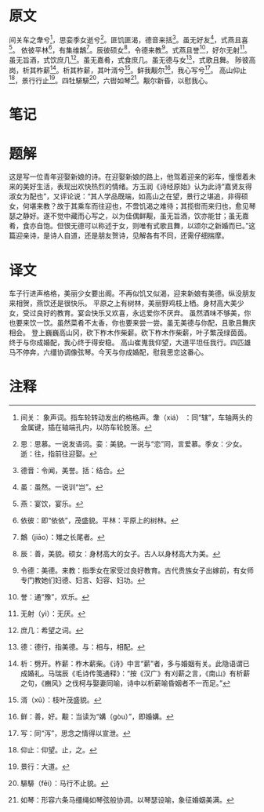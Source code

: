 # 原文
间关车之舝兮[^1]，思娈季女逝兮[^2]。匪饥匪渴，德音来括[^3]。虽无好友[^4]，式燕且喜[^5]。
依彼平林[^6]，有集维鷮[^7]。辰彼硕女[^8]，令德来教[^9]。式燕且誉[^10]，好尔无射[^11]。
虽无旨酒，式饮庶几[^12]。虽无嘉肴，式食庶几。虽无德与女[^13]，式歌且舞。
陟彼高岗，析其柞薪[^14]。析其柞薪，其叶湑兮[^15]。鲜我觏尔[^16]，我心写兮[^17]。
高山仰止[^18]，景行行止[^19]。四牡騑騑[^20]，六辔如琴[^21]。觏尔新昏，以慰我心。
# 笔记

# 题解
这是写一位青年迎娶新娘的诗。在迎娶新娘的路上，他驾着迎亲的彩车，憧憬着未来的美好生活，表现出欢快热烈的情绪。方玉润《诗经原始》认为此诗“嘉贤友得淑女为配也”，又评论说：“其人学品既端，如高山之在望，景行之堪追，非得硕女，何堪来教？故于其乘车而往迎也，不啻饥渴之难待；其揽辔而来归也，愈见琴瑟之静好。遂不觉中藏而心写之，以为佳偶鲜觏，虽无旨酒，饮亦能甘；虽无嘉肴，食亦自饱。但恨无德可以称述于女，则唯有式歌且舞，以颂尔之新婚而已。”这篇迎亲诗，是诗人自道，还是朋友贺诗，见解各有不同，还需仔细揣摩。
# 译文
车子行进声格格，美丽少女要出阁。不再似饥又似渴，迎来新娘有美德。纵没朋友来相贺，燕饮还是很快乐。
平原之上有树林，美丽野鸡枝上栖。身材高大美少女，受过良好的教育。宴会快乐又欢喜，永远爱你不厌弃。
虽然酒味不够美，你也要来饮一饮。虽然菜肴不太香，你也要来尝一尝。虽无美德与你配，且歌且舞庆相会。
登上巍巍高山冈，砍下柞木作柴薪。砍下柞木作柴薪，叶子繁茂绿茵茵。终于与你成婚配，我心终于得安稳。
高山崔嵬我仰望，大道平坦任我行。四匹雄马不停奔，六缰协调像弦琴。今天与你成婚配，慰我思恋这番心。
# 注释

[^1]: 间关： 象声词。指车轮转动发出的格格声。舝（xiá） ：同“辖”，车轴两头的金属键，插在轴端孔内，以防车轮脱落。
[^2]: 思：思慕。一说发语词。娈：美貌。一说与“恋”同，言爱慕。季女：少女。逝：往，指前往迎娶。
[^3]: 德音：令闻，美誉。括：结合。
[^4]: 虽：虽然。一说训“岂”。
[^5]: 燕：宴饮，宴乐。
[^6]: 依彼：即“依依”，茂盛貌。平林：平原上的树林。
[^7]: 鷮（jiāo）：雉之长尾者。
[^8]: 辰：善，美貌。硕女：身材高大的女子。古人以身材高大为美。
[^9]: 令德：美德。来教：指季女在家受过良好教育。古代贵族女子出嫁前，有女师专门教她们妇德、妇言、妇容、妇功。
[^10]: 誉：通“豫”，欢乐。
[^11]: 无射（yì）：无厌。
[^12]: 庶几：希望之词。
[^13]: 德：德行，指美德。与：相与，相配。
[^14]: 析：劈开。柞薪：柞木薪柴。《诗》中言“薪”者，多与婚姻有关。此隐语谓已成婚礼。马瑞辰《毛诗传笺通释》：“按《汉广》有刈薪之言，《南山》有析薪之句，《豳风》之伐柯与娶妻同喻，诗中以析薪喻昏姻者不一而足。”
[^15]: 湑（xǔ）：枝叶茂盛貌。
[^16]: 鲜：善，好。觏：当读为“媾（gòu）”，即婚媾。
[^17]: 写：同“泻”，思念之情得以宣泄。
[^18]: 仰止：仰望。止，之。
[^19]: 景行：大道。
[^20]: 騑騑（fēi）：马行不止貌。
[^21]: 如琴：形容六条马缰绳如琴弦般协调。以琴瑟设喻，象征婚姻美满。